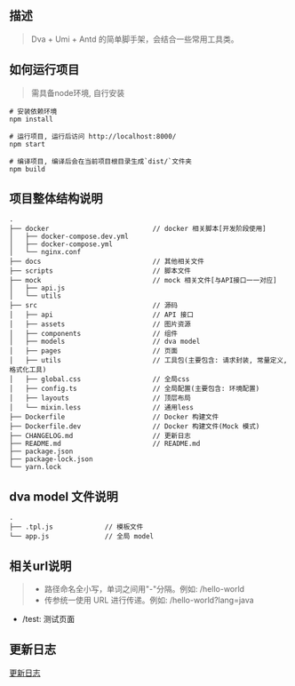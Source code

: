 ## 描述
> Dva + Umi + Antd 的简单脚手架，会结合一些常用工具类。

## 如何运行项目
> 需具备node环境, 自行安装

```shell
# 安装依赖环境
npm install

# 运行项目, 运行后访问 http://localhost:8000/
npm start

# 编译项目, 编译后会在当前项目根目录生成`dist/`文件夹
npm build

```

## 项目整体结构说明
```sbtshell
.
├── docker                          // docker 相关脚本[开发阶段使用]
│   ├── docker-compose.dev.yml
│   ├── docker-compose.yml
│   └── nginx.conf
├── docs                            // 其他相关文件
├── scripts                         // 脚本文件
├── mock                            // mock 相关文件[与API接口一一对应]
│   ├── api.js
│   └── utils
├── src                             // 源码
│   ├── api                         // API 接口
│   ├── assets                      // 图片资源
│   ├── components                  // 组件
│   ├── models                      // dva model
│   ├── pages                       // 页面
│   ├── utils                       // 工具包(主要包含: 请求封装, 常量定义, 格式化工具)
│   ├── global.css                  // 全局css
│   ├── config.ts                   // 全局配置(主要包含: 环境配置)
│   ├── layouts                     // 顶层布局
│   └── mixin.less                  // 通用less
├── Dockerfile                      // Docker 构建文件
├── Dockerfile.dev                  // Docker 构建文件(Mock 模式)
├── CHANGELOG.md                    // 更新日志
├── README.md                       // README.md
├── package.json
├── package-lock.json
└── yarn.lock
```

## dva model 文件说明
```sbtshell
.
├── .tpl.js             // 模板文件
└── app.js              // 全局 model
```

## 相关url说明
> - 路径命名全小写，单词之间用"-"分隔。例如: /hello-world
> - 传参统一使用 URL 进行传递。例如: /hello-world?lang=java

- /test: 测试页面


## 更新日志
[更新日志](CHANGELOG.md)
